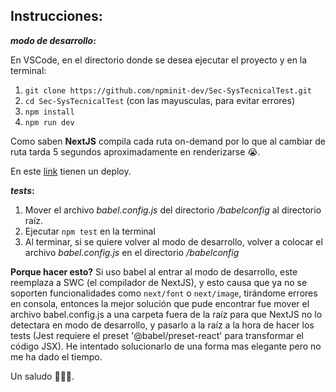 ## **Instrucciones:**

***modo de desarrollo*:**

En VSCode, en el directorio donde se desea ejecutar el proyecto y en la terminal:

 1. `git clone https://github.com/npminit-dev/Sec-SysTecnicalTest.git`
 2. `cd Sec-SysTecnicalTest` (con las mayusculas, para evitar errores)
 3. `npm install`
 4. `npm run dev`

Como saben **NextJS** compila cada ruta on-demand por lo que al cambiar de ruta tarda 5 segundos aproximadamente en renderizarse 😭.

En este [link](https://sec-sys-tecnical-test.vercel.app/) tienen un deploy.

***tests*:**

 1. Mover el archivo *babel.config.js* del directorio */babelconfig* al directorio raíz.
 2. Ejecutar `npm test` en la terminal
 3. Al terminar, si se quiere volver al modo de desarrollo, volver a colocar el archivo *babel.config.js* en el directorio */babelconfig*

**Porque hacer esto?** 
Si uso babel al entrar al modo de desarrollo, este reemplaza a SWC (el compilador de NextJS), y esto causa que ya no se soporten funcionalidades como `next/font` o `next/image`, tirándome errores en consola, entonces la mejor solución que pude encontrar fue mover el archivo babel.config.js a una carpeta fuera de la raíz para que NextJS no lo detectara en modo de desarrollo, y pasarlo a la raíz a la hora de hacer los tests (Jest requiere el preset '@babel/preset-react' para transformar el código JSX). He intentado solucionarlo de una forma mas elegante pero no me ha dado el tiempo.

Un saludo 🙋🏻‍♂️.